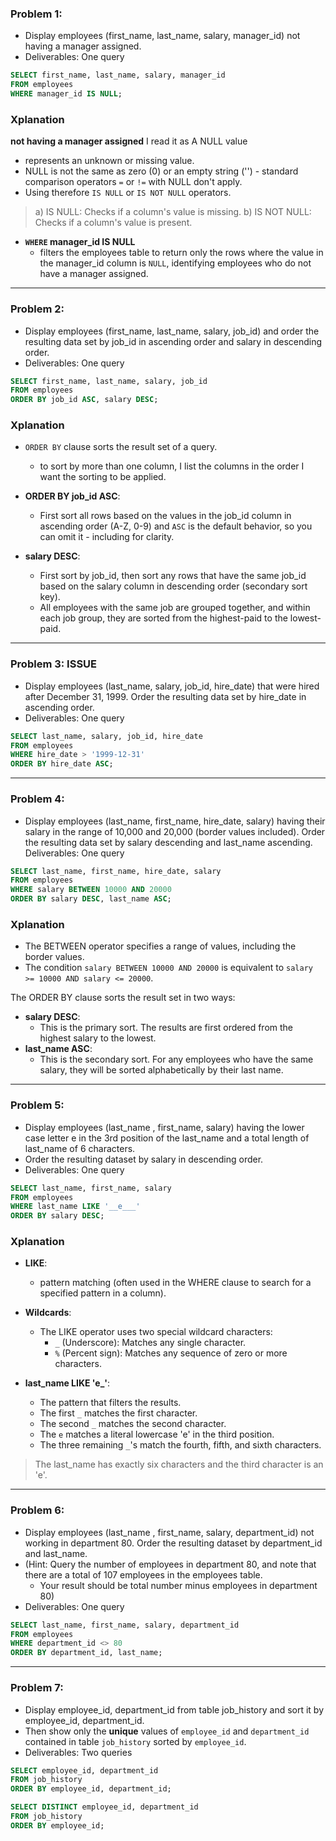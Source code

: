 ### Problem 1:
* Display employees (first_name, last_name, salary, manager_id) not having a manager assigned.
* Deliverables: One query

```SQL
SELECT first_name, last_name, salary, manager_id
FROM employees
WHERE manager_id IS NULL;
```

### Xplanation

**not having a manager assigned** I read it as A NULL value 
* represents an unknown or missing value. 
* NULL is not the same as zero (0) or an empty string ('') - standard comparison operators `=` or `!=` with NULL don't apply.
* Using therefore `IS NULL` or `IS NOT NULL` operators.

> a) IS NULL: Checks if a column's value is missing.
> b) IS NOT NULL: Checks if a column's value is present.

* **`WHERE` manager_id IS NULL**
  * filters the employees table to return only the rows where the value in the manager_id column is `NULL`, identifying employees who do not have a manager assigned.

***

### Problem 2:
* Display employees (first_name, last_name, salary, job_id) and order the resulting data set by job_id in ascending order and salary in descending order.
* Deliverables: One query

```SQL
SELECT first_name, last_name, salary, job_id
FROM employees
ORDER BY job_id ASC, salary DESC;
```

### Xplanation

* `ORDER BY` clause sorts the result set of a query. 
  * to sort by more than one column, I list the columns in the order I want the sorting to be applied.

* **ORDER BY job_id ASC**:
  * First sort all rows based on the values in the job_id column in ascending order (A-Z, 0-9) and `ASC` is the default behavior, so you can omit it - including for clarity.

* **salary DESC**:
  * First sort by job_id, then sort any rows that have the same job_id based on the salary column in descending order (secondary sort key).
  * All employees with the same job are grouped together, and within each job group, they are sorted from the highest-paid to the lowest-paid.

***

### Problem 3: ISSUE
* Display employees (last_name, salary, job_id, hire_date) that were hired after December 31, 1999. Order the resulting data set by hire_date in ascending order.
* Deliverables: One query

```SQL
SELECT last_name, salary, job_id, hire_date
FROM employees
WHERE hire_date > '1999-12-31'
ORDER BY hire_date ASC;
```

***

### Problem 4:
* Display employees (last_name, first_name, hire_date, salary) having their salary in the range of 10,000 and 20,000 (border values included). Order the resulting data set by salary descending and last_name ascending.
Deliverables: One query

```SQL
SELECT last_name, first_name, hire_date, salary
FROM employees
WHERE salary BETWEEN 10000 AND 20000
ORDER BY salary DESC, last_name ASC;
```

### Xplanation
* The BETWEEN operator specifies a range of values, including the border values.
* The condition `salary BETWEEN 10000 AND 20000` is equivalent to `salary >= 10000 AND salary <= 20000`. 

The ORDER BY clause sorts the result set in two ways:

* **salary DESC**: 
  * This is the primary sort. The results are first ordered from the highest salary to the lowest.
* **last_name ASC**:
  * This is the secondary sort. For any employees who have the same salary, they will be sorted alphabetically by their last name.

***

### Problem 5:
* Display employees (last_name , first_name, salary) having the lower case letter e in the 3rd position of the last_name and a total length of last_name of 6 characters. 
* Order the resulting dataset by salary in descending order.
* Deliverables: One query

```SQL
SELECT last_name, first_name, salary
FROM employees
WHERE last_name LIKE '__e___'
ORDER BY salary DESC;
```


### Xplanation
* **LIKE**:
  * pattern matching (often used in the WHERE clause to search for a specified pattern in a column).

* **Wildcards**:
  * The LIKE operator uses two special wildcard characters:
    * `_` (Underscore): Matches any single character.
    * `%` (Percent sign): Matches any sequence of zero or more characters.

* **last_name LIKE '__e___'**:
  * The pattern that filters the results.
  * The first `_` matches the first character.
  * The second `_` matches the second character.
  * The `e` matches a literal lowercase 'e' in the third position.
  * The three remaining `_`'s match the fourth, fifth, and sixth characters.

> The last_name has exactly six characters and the third character is an 'e'.

***

### Problem 6:
* Display employees (last_name , first_name, salary, department_id) not working in department 80. Order the resulting dataset by department_id and last_name.
* (Hint: Query the number of employees in department 80, and note that there are a total of 107 employees in the employees table.
  * Your result should be total number minus employees in department 80)
* Deliverables: One query

```SQL
SELECT last_name, first_name, salary, department_id
FROM employees
WHERE department_id <> 80
ORDER BY department_id, last_name;
```

***

### Problem 7:
* Display employee_id, department_id from table job_history and sort it by employee_id, department_id. 
* Then show only the **unique** values of `employee_id` and `department_id` contained in table `job_history` sorted by `employee_id`.
* Deliverables: Two queries

```SQL
SELECT employee_id, department_id
FROM job_history
ORDER BY employee_id, department_id;

SELECT DISTINCT employee_id, department_id
FROM job_history
ORDER BY employee_id;
```
